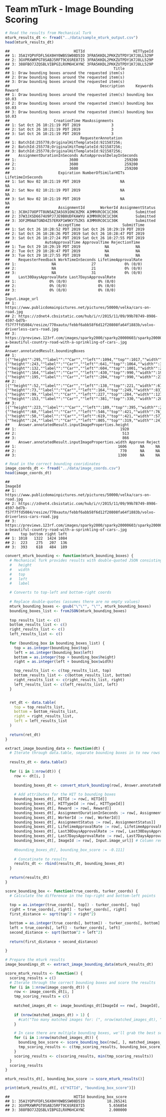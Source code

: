 Team mTurk - Image Bounding Scoring
================

``` r
# Read the results from Mechanical Turk
mturk_results_dt <- fread("../data/sample_mturk_output.csv")
head(mturk_results_dt)
```

    ##                             HITId                      HITTypeId
    ## 1: 35A1YQPVFDFL56X0HY0WBSSW08D5IO 3FRA5KKDL2PKKZUTPDY1K7J8LL529P
    ## 2: 3GVPRXWRPGT0SABJ5RFT9C6SRE87I5 3FRA5KKDL2PKKZUTPDY1K7J8LL529P
    ## 3: 388FBO7JZQSBLVIBPGILRXM6HCAYNC 3FRA5KKDL2PKKZUTPDY1K7J8LL529P
    ##                                               Title
    ## 1: Draw bounding boxes around the requested item(s)
    ## 2: Draw bounding boxes around the requested item(s)
    ## 3: Draw bounding boxes around the requested item(s)
    ##                                         Description     Keywords Reward
    ## 1: Draw bounding boxes around the requested item(s) bounding box  $0.03
    ## 2: Draw bounding boxes around the requested item(s) bounding box  $0.03
    ## 3: Draw bounding boxes around the requested item(s) bounding box  $0.03
    ##                    CreationTime MaxAssignments
    ## 1: Sat Oct 26 10:21:19 PDT 2019              3
    ## 2: Sat Oct 26 10:21:19 PDT 2019              3
    ## 3: Sat Oct 26 10:21:19 PDT 2019              3
    ##                                RequesterAnnotation
    ## 1: BatchId:255778;OriginalHitTemplateId:921587256;
    ## 2: BatchId:255778;OriginalHitTemplateId:921587256;
    ## 3: BatchId:255778;OriginalHitTemplateId:921587256;
    ##    AssignmentDurationInSeconds AutoApprovalDelayInSeconds
    ## 1:                        3600                     259200
    ## 2:                        3600                     259200
    ## 3:                        3600                     259200
    ##                      Expiration NumberOfSimilarHITs LifetimeInSeconds
    ## 1: Sat Nov 02 10:21:19 PDT 2019                  NA                NA
    ## 2: Sat Nov 02 10:21:19 PDT 2019                  NA                NA
    ## 3: Sat Nov 02 10:21:19 PDT 2019                  NA                NA
    ##                      AssignmentId       WorkerId AssignmentStatus
    ## 1: 3C8HJ7UOP7T8UN5AZ3A5G91ONC0ZMX A3MMXRCOC1C30K        Submitted
    ## 2: 37W3JXSD6674U9PJ7JE9B0UDFKAWYU A3MMXRCOC1C30K        Submitted
    ## 3: 3OF2M9AATGND4Z57ERXP1W9KY75ZKS A3MMXRCOC1C30K        Submitted
    ##                      AcceptTime                   SubmitTime
    ## 1: Sat Oct 26 10:28:52 PDT 2019 Sat Oct 26 10:29:19 PDT 2019
    ## 2: Sat Oct 26 10:28:26 PDT 2019 Sat Oct 26 10:28:47 PDT 2019
    ## 3: Sat Oct 26 10:27:24 PDT 2019 Sat Oct 26 10:27:55 PDT 2019
    ##                AutoApprovalTime ApprovalTime RejectionTime
    ## 1: Tue Oct 29 10:29:19 PDT 2019           NA            NA
    ## 2: Tue Oct 29 10:28:47 PDT 2019           NA            NA
    ## 3: Tue Oct 29 10:27:55 PDT 2019           NA            NA
    ##    RequesterFeedback WorkTimeInSeconds LifetimeApprovalRate
    ## 1:                NA                27             0% (0/0)
    ## 2:                NA                21             0% (0/0)
    ## 3:                NA                31             0% (0/0)
    ##    Last30DaysApprovalRate Last7DaysApprovalRate
    ## 1:               0% (0/0)              0% (0/0)
    ## 2:               0% (0/0)              0% (0/0)
    ## 3:               0% (0/0)              0% (0/0)
    ##                                                                                                                                                          Input.image_url
    ## 1:                                                                                            https://www.publicdomainpictures.net/pictures/50000/velka/cars-on-road.jpg
    ## 2: https://zdnet4.cbsistatic.com/hub/i/r/2015/11/09/99b78749-8986-4597-bd7b-f57f7ffd5084/resize/770xauto/febbf6abb58f6d12f20808fa64f1883b/volvo-driverless-cars-road.jpg
    ## 3:                        https://previews.123rf.com/images/sparky2000/sparky20000603/sparky2000060300357/341699-a-beautiful-country-road-with-a-sprinkling-of-cars-.jpg
    ##                                                                                                                                                                                                                                                                                                                                                       Answer.annotatedResult.boundingBoxes
    ## 1: [{""height"":295,""label"":""Car"",""left"":1094,""top"":1017,""width"":326},{""height"":243,""label"":""Car"",""left"":641,""top"":1064,""width"":363},{""height"":132,""label"":""Car"",""left"":604,""top"":1001,""width"":200},{""height"":164,""label"":""Car"",""left"":430,""top"":990,""width"":190},{""height"":195,""label"":""Car"",""left"":204,""top"":990,""width"":231}]
    ## 2:                                                                                    [{""height"":52,""label"":""Car"",""left"":138,""top"":221,""width"":67},{""height"":73,""label"":""Car"",""left"":164,""top"":249,""width"":83},{""height"":99,""label"":""Car"",""left"":227,""top"":284,""width"":121},{""height"":153,""label"":""Car"",""left"":381,""top"":330,""width"":204}]
    ## 3:                                                                                     [{""height"":223,""label"":""Car"",""left"":189,""top"":395,""width"":295},{""height"":60,""label"":""Car"",""left"":546,""top"":421,""width"":76},{""height"":50,""label"":""Car"",""left"":619,""top"":421,""width"":57},{""height"":24,""label"":""Car"",""left"":805,""top"":319,""width"":24}]
    ##    Answer.annotatedResult.inputImageProperties.height
    ## 1:                                               1920
    ## 2:                                                513
    ## 3:                                                866
    ##    Answer.annotatedResult.inputImageProperties.width Approve Reject
    ## 1:                                              1606      NA     NA
    ## 2:                                               770      NA     NA
    ## 3:                                              1300      NA     NA

``` r
# Read in the correct bounding cooridinates
image_coords_dt <- fread("../data/image_coords.csv")
head(image_coords_dt)
```

    ##                                                                                                                                                                  ImageId
    ## 1:                                                                                            https://www.publicdomainpictures.net/pictures/50000/velka/cars-on-road.jpg
    ## 2: https://zdnet4.cbsistatic.com/hub/i/r/2015/11/09/99b78749-8986-4597-bd7b-f57f7ffd5084/resize/770xauto/febbf6abb58f6d12f20808fa64f1883b/volvo-driverless-cars-road.jpg
    ## 3:                        https://previews.123rf.com/images/sparky2000/sparky20000603/sparky2000060300357/341699-a-beautiful-country-road-with-a-sprinkling-of-cars-.jpg
    ##     top bottom right left
    ## 1: 1018   1322  1424 1084
    ## 2:  223    275   207  136
    ## 3:  393    618   484  189

``` r
convert_mturk_bounding <- function(mturk_bounding_boxes) {
  # Mechanical Turk provides results with double-quoted JSON consisting of:
  #   height
  #   width
  #   top
  #   left
  #   label

  # Converts to top-left and bottom-right coords
  
  # Replace double-quotes (assumes there are no empty values)
  mturk_bounding_boxes <- gsub("\"\"", "\"", mturk_bounding_boxes)
  bounding_boxes_list <- fromJSON(mturk_bounding_boxes)
  
  top_results_list <- c()
  bottom_results_list <- c()
  right_results_list <- c()
  left_results_list <- c()
  
  for (bounding_box in bounding_boxes_list) {
    top = as.integer(bounding_box$top)
    left = as.integer(bounding_box$left)
    bottom = as.integer(top + bounding_box$height)
    right = as.integer(left + bounding_box$width)

    top_results_list <- c(top_results_list, top)
    bottom_results_list <- c(bottom_results_list, bottom)
    right_results_list <- c(right_results_list, right)
    left_results_list <- c(left_results_list, left)
  }


  ret_dt <- data.table(
    top = top_results_list,
    bottom = bottom_results_list,
    right = right_results_list,
    left = left_results_list
  )
    
  return(ret_dt)
}

extract_image_bounding_data <- function(dt) {
  # Iterate through data.table, separate bounding boxes in to new rows in case there are multiple bounding boxes in any images. 
  
  results_dt <- data.table()
  
  for (i in 1:nrow(dt)) {
    row <- dt[i, ]
    
    bounding_boxes_dt <- convert_mturk_bounding(row[, Answer.annotatedResult.boundingBoxes])
    
    # Add attributes for the HIT to bounding boxes
    bounding_boxes_dt[, HITId := row[, HITId]]
    bounding_boxes_dt[, HITTypeId := row[, HITTypeId]]
    bounding_boxes_dt[, Reward := row[, Reward]]
    bounding_boxes_dt[, AssignmentDurationInSeconds := row[, AssignmentDurationInSeconds]]
    bounding_boxes_dt[, WorkerId := row[, WorkerId]]
    bounding_boxes_dt[, AssignmentStatus := row[, AssignmentStatus]]
    bounding_boxes_dt[, LifetimeApprovalRate := row[, LifetimeApprovalRate]]
    bounding_boxes_dt[, Last30DaysApprovalRate := row[, Last30DaysApprovalRate]]
    bounding_boxes_dt[, Last7DaysApprovalRate := row[, Last7DaysApprovalRate]]
    bounding_boxes_dt[, ImageId := row[, Input.image_url]] # Column renamed
    
    #bounding_boxes_dt[, bounding_box_score := -0.111]
    
    # Concatinate to results
    results_dt <- rbind(results_dt, bounding_boxes_dt)
  }
  
  return(results_dt)
}

score_bounding_box <- function(true_coords, turker_coords) {
  # Calculate the difference in the top-right and bottom-left points
  
  top = as.integer(true_coords[, top]) - turker_coords[, top]
  right = true_coords[, right] - turker_coords[, right]
  first_distance <- sqrt(top^2 + right^2)

  bottom = as.integer(true_coords[, bottom]) - turker_coords[, bottom]
  left = true_coords[, left] - turker_coords[, left]
  second_distance <- sqrt(bottom^2 + left^2)
  
  return(first_distance + second_distance)
  
}
```

``` r
# Prepare the mturk results
image_boundings_dt <- extract_image_bounding_data(mturk_results_dt)

score_mturk_results <- function() {
  scoring_results = c()
  # Iterate through the correct bounding boxes and score the results
  for (i in 1:nrow(image_coords_dt)) {
    row <- image_coords_dt[i, ]
    tmp_scoring_results = c()
  
    matched_images_dt <- image_boundings_dt[ImageId == row[, ImageId], ]
  
    if (nrow(matched_images_dt) > 1) {
      #cat("Too many matched images for: (", nrow(matched_images_dt), ")", print(row[, ImageId]))
    }

    # In case there are multiple bounding boxes, we'll grab the best score
    for (i in 1:nrow(matched_images_dt)) {
      bounding_box_score <- score_bounding_box(row[, ], matched_images_dt[, ])
      tmp_scoring_results <- c(tmp_scoring_results, bounding_box_score)
    }
    scoring_results <- c(scoring_results, min(tmp_scoring_results))
  }
  scoring_results
}

mturk_results_dt[, bounding_box_score := score_mturk_results()]

print(mturk_results_dt[, c("HITId", "bounding_box_score")])
```

    ##                             HITId bounding_box_score
    ## 1: 35A1YQPVFDFL56X0HY0WBSSW08D5IO          18.265241
    ## 2: 3GVPRXWRPGT0SABJ5RFT9C6SRE87I5           5.656854
    ## 3: 388FBO7JZQSBLVIBPGILRXM6HCAYNC           2.000000
